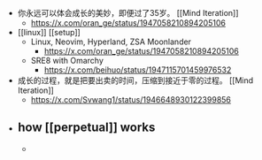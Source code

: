 - 你永远可以体会成长的美妙，即便过了35岁。 [[Mind Iteration]]
	- https://x.com/oran_ge/status/1947058210894205106
- [[linux]] [[setup]]
	- Linux, Neovim, Hyperland, ZSA Moonlander
		- https://x.com/oran_ge/status/1947058210894205106
	- SRE8 with Omarchy
		- https://x.com/beihuo/status/1947115701459976532
- 成长的过程，就是把要出卖的时间，压缩到接近于零的过程。 [[Mind Iteration]]
	- https://x.com/Svwang1/status/1946648930122399856
- how [[perpetual]] works
	-
	-